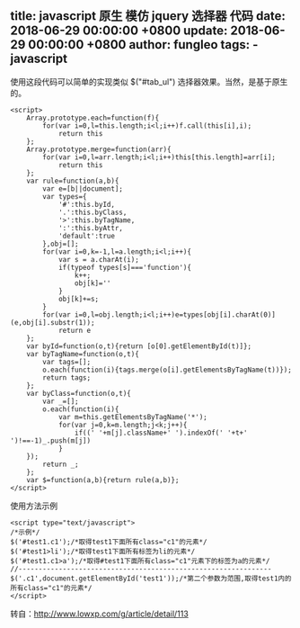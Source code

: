 title: javascript 原生 模仿 jquery 选择器 代码
date: 2018-06-29 00:00:00 +0800
update: 2018-06-29 00:00:00 +0800
author: fungleo
tags:
    -javascript
---

使用这段代码可以简单的实现类似 $("#tab_ul") 选择器效果。当然，是基于原生的。

```
<script>
	Array.prototype.each=function(f){
		for(var i=0,l=this.length;i<l;i++)f.call(this[i],i);
			return this
	};
	Array.prototype.merge=function(arr){
		for(var i=0,l=arr.length;i<l;i++)this[this.length]=arr[i];
			return this
	};
	var rule=function(a,b){
		var e=[b||document];
		var types={
			'#':this.byId,
			'.':this.byClass,
			'>':this.byTagName,
			':':this.byAttr,
			'default':true
		},obj=[];
		for(var i=0,k=-1,l=a.length;i<l;i++){
			var s = a.charAt(i);
			if(typeof types[s]==='function'){
				k++;
				obj[k]=''
			}
			obj[k]+=s;
		}
		for(var i=0,l=obj.length;i<l;i++)e=types[obj[i].charAt(0)](e,obj[i].substr(1));
			return e
	};
	var byId=function(o,t){return [o[0].getElementById(t)]};
	var byTagName=function(o,t){
		var tags=[];
		o.each(function(i){tags.merge(o[i].getElementsByTagName(t))});
		return tags;
	};
	var byClass=function(o,t){
		var _=[];
		o.each(function(i){
			var m=this.getElementsByTagName('*');
			for(var j=0,k=m.length;j<k;j++){
				if((' '+m[j].className+' ').indexOf(' '+t+' ')!==-1)_.push(m[j])
			}
	});
		return _;
	};
	var $=function(a,b){return rule(a,b)};
</script>
```
使用方法示例
```
<script type="text/javascript">
/*示例*/
$('#test1.c1');/*取得test1下面所有class="c1"的元素*/
$('#test1>li');/*取得test1下面所有标签为li的元素*/
$('#test1.c1>a');/*取得#test1下面所有class="c1"元素下的标签为a的元素*/
//---------------------------------------------------------------
$('.c1',document.getElementById('test1'));/*第二个参数为范围,取得test1内的所有class="c1"的元素*/
</script>
```

转自：http://www.lowxp.com/g/article/detail/113
